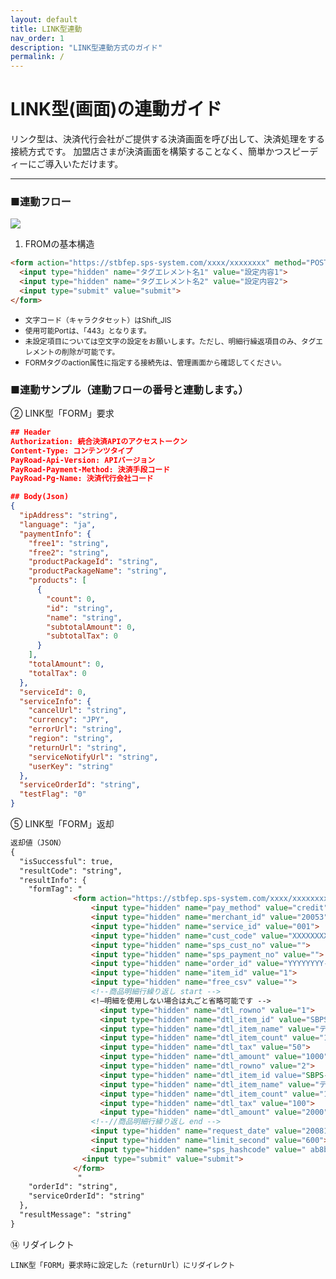 ```yaml
---
layout: default
title: LINK型連動
nav_order: 1
description: "LINK型連動方式のガイド"
permalink: /
---
```


# LINK型(画面)の連動ガイド

リンク型は、決済代行会社がご提供する決済画面を呼び出して、決済処理をする接続方式です。
加盟店さまが決済画面を構築することなく、簡単かつスピーディーにご導入いただけます。

---

### ■連動フロー

<img src="{{ site.baseurl }}/assets/images/link_flow.png" id="image1">

1. FROMの基本構造

```markdown
<form action="https://stbfep.sps-system.com/xxxx/xxxxxxxx" method="POST">
  <input type="hidden" name="タグエレメント名1" value="設定内容1">
  <input type="hidden" name="タグエレメント名2" value="設定内容2">
  <input type="submit" value="submit">
</form>
```
<ul>
  <li><small>文字コード（キャラクタセット）はShift_JIS</small></li>
  <li><small>使用可能Portは、「443」となります。</small></li>
  <li><small>未設定項目については空文字の設定をお願いします。ただし、明細行繰返項目のみ、タグエレメントの削除が可能です。</small></li>
  <li><small>FORMタグのaction属性に指定する接続先は、管理画面から確認してください。</small></li>
</ul>

### ■連動サンプル（連動フローの番号と連動します。）

② LINK型「FORM」要求
```json
## Header
Authorization: 統合決済APIのアクセストークン
Content-Type: コンテンツタイプ
PayRoad-Api-Version: APIバージョン
PayRoad-Payment-Method: 決済手段コード
PayRoad-Pg-Name: 決済代行会社コード

## Body(Json)
{
  "ipAddress": "string",
  "language": "ja",
  "paymentInfo": {
    "free1": "string",
    "free2": "string",
    "productPackageId": "string",
    "productPackageName": "string",
    "products": [
      {
        "count": 0,
        "id": "string",
        "name": "string",
        "subtotalAmount": 0,
        "subtotalTax": 0
      }
    ],
    "totalAmount": 0,
    "totalTax": 0
  },
  "serviceId": 0,
  "serviceInfo": {
    "cancelUrl": "string",
    "currency": "JPY",
    "errorUrl": "string",
    "region": "string",
    "returnUrl": "string",
    "serviceNotifyUrl": "string",
    "userKey": "string"
  },
  "serviceOrderId": "string",
  "testFlag": "0"
}
```
⑤ LINK型「FORM」返却
```markdown
返却値（JSON）
{
  "isSuccessful": true,
  "resultCode": "string",
  "resultInfo": {
    "formTag": "
              <form action="https://stbfep.sps-system.com/xxxx/xxxxxxxx" method="POST">
                  <input type="hidden" name="pay_method" value="credit">
                  <input type="hidden" name="merchant_id" value="20053">
                  <input type="hidden" name="service_id" value="001">
                  <input type="hidden" name="cust_code" value="XXXXXXXX-XXXX-XXXX-XXXX-XXXXXXXXXXXX">
                  <input type="hidden" name="sps_cust_no" value="">
                  <input type="hidden" name="sps_payment_no" value="">
                  <input type="hidden" name="order_id" value="YYYYYYYY-YYYY-YYYY-YYYY-YYYYYYYYYYYY">
                  <input type="hidden" name="item_id" value="1">
                  <input type="hidden" name="free_csv" value="">
                  <!--商品明細行繰り返し start -->
                  <!—明細を使用しない場合は丸ごと省略可能です -->
                    <input type="hidden" name="dtl_rowno" value="1">
                    <input type="hidden" name="dtl_item_id" value="SBPS-001">
                    <input type="hidden" name="dtl_item_name" value="テスト明細商品名1">
                    <input type="hidden" name="dtl_item_count" value="1">
                    <input type="hidden" name="dtl_tax" value="50">
                    <input type="hidden" name="dtl_amount" value="1000">
                    <input type="hidden" name="dtl_rowno" value="2">
                    <input type="hidden" name="dtl_item_id value="SBPS-002">
                    <input type="hidden" name="dtl_item_name" value="テスト明細商品名2">
                    <input type="hidden" name="dtl_item_count" value="1">
                    <input type="hidden" name="dtl_tax" value="100">
                    <input type="hidden" name="dtl_amount" value="2000">
                  <!--//商品明細行繰り返し end -->
                  <input type="hidden" name="request_date" value="20081015214001">
                  <input type="hidden" name="limit_second" value="600">
                  <input type="hidden" name="sps_hashcode" value=" ab8be32d9602530076219c3424122db77d5202bb"> 
                <input type="submit" value="submit">
              </form>
               "
    "orderId": "string",
    "serviceOrderId": "string"
  },
  "resultMessage": "string"
}
```
⑭ リダイレクト
```text
LINK型「FORM」要求時に設定した（returnUrl）にリダイレクト
```

<script type="text/javascript">
(function($) {
	$.widget("wgm.imgNotes2", $.wgm.imgViewer2, {
		options: {

			addNote: function(data) {
				var map = this.map,
					loc = this.relposToLatLng(data.x, data.y);
				var popup = L.responsivePopup({ hasTip: true, autoPan: false}).setContent(data.note);
				var icon = L.BeautifyIcon.icon({icon: 'arrow-down',
												borderColor: '#FFF607',
												textColor: '#FFF607',
												backgroundColor: 'transparent'
				});
				
				L.marker(loc, {icon: icon}).addTo(map).bindPopup(popup);
			}
			
		},
		
		import: function(notes) {
			if (this.ready) {
				var self = this;
				$.each(notes, function() {
					self.options.addNote.call(self, this);
				});	
			}
		}
	});
	$(document).ready( function() {
		var $img = $("#image1").imgNotes2( {
						onReady: function() {
							var notes = [	{x: "0.5", y:"0.5", note:"AFL Grand Final Trophy"}, 
											{x: "0.322", y:"0.269", note: '\
											<center><b>Brisbane Lions Flag</b><br/>\
											<img src="http://www.lions.com.au/static-resources/themes/brisbane/images/logo-brisbane.png"/></center>\
											<a href="http://www.lions.com.au/" target="blank">The Brisbane Lions</a> \
											is an <a href="http://en.wikipedia.org/wiki/Australian_rules_football" target="blank">Australian rules football club.</a>'
											},
											{x: "0.824", y: "0.593", note: "Fluffy microphone"}];
							this.import(notes);
						}
		});
	});
})(jQuery);
</script>